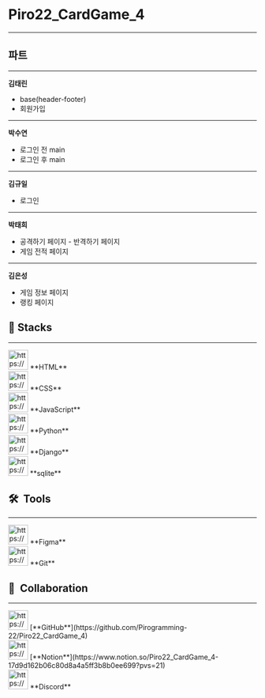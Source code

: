 # **Piro22_CardGame_4**

---

## 파트

---

 **김태린** 

- base(header-footer)
- 회원가입

---

**박수연**

- 로그인 전 main
- 로그인 후 main

---

**김규일**

- 로그인

---

**박태희**

- 공격하기 페이지 - 반격하기 페이지
- 게임 전적 페이지

---

**김은성**

- 게임 정보 페이지
- 랭킹 페이지

## 🚀  Stacks

---

<aside>
<img src="https://prod-files-secure.s3.us-west-2.amazonaws.com/6be71669-ac8b-4eb5-af5c-6848b6f5f3d8/246e5bf0-1549-49d0-af01-05da5d24a10e/pngwing.com_(3).png" alt="https://prod-files-secure.s3.us-west-2.amazonaws.com/6be71669-ac8b-4eb5-af5c-6848b6f5f3d8/246e5bf0-1549-49d0-af01-05da5d24a10e/pngwing.com_(3).png" width="40px" /> **HTML**

</aside>

<aside>
<img src="https://prod-files-secure.s3.us-west-2.amazonaws.com/6be71669-ac8b-4eb5-af5c-6848b6f5f3d8/5e68322b-c560-4299-9d9c-1b80fc230e0e/pngwing.com_(1).png" alt="https://prod-files-secure.s3.us-west-2.amazonaws.com/6be71669-ac8b-4eb5-af5c-6848b6f5f3d8/5e68322b-c560-4299-9d9c-1b80fc230e0e/pngwing.com_(1).png" width="40px" /> **CSS**

</aside>

<aside>
<img src="https://prod-files-secure.s3.us-west-2.amazonaws.com/6be71669-ac8b-4eb5-af5c-6848b6f5f3d8/3d851fa7-8bc0-444a-8eef-95626e23f297/pngwing.com_(2).png" alt="https://prod-files-secure.s3.us-west-2.amazonaws.com/6be71669-ac8b-4eb5-af5c-6848b6f5f3d8/3d851fa7-8bc0-444a-8eef-95626e23f297/pngwing.com_(2).png" width="40px" /> **JavaScript**

</aside>

<aside>
<img src="https://encrypted-tbn0.gstatic.com/images?q=tbn:ANd9GcSHLN0RrPTmNUSMhl6MTeX0p_uIIj6Qzoxok9gjmzjELFRCeJaN34K8nOSaG56rrrw-evQ&usqp=CAU" alt="https://encrypted-tbn0.gstatic.com/images?q=tbn:ANd9GcSHLN0RrPTmNUSMhl6MTeX0p_uIIj6Qzoxok9gjmzjELFRCeJaN34K8nOSaG56rrrw-evQ&usqp=CAU" width="40px" /> **Python**

</aside>

<aside>
<img src="https://encrypted-tbn0.gstatic.com/images?q=tbn:ANd9GcSHLN0RrPTmNUSMhl6MTeX0p_uIIj6Qzoxok9gjmzjELFRCeJaN34K8nOSaG56rrrw-evQ&usqp=CAU" alt="https://encrypted-tbn0.gstatic.com/images?q=tbn:ANd9GcSHLN0RrPTmNUSMhl6MTeX0p_uIIj6Qzoxok9gjmzjELFRCeJaN34K8nOSaG56rrrw-evQ&usqp=CAU" width="40px" /> **Django**

</aside>

<aside>
<img src="https://prod-files-secure.s3.us-west-2.amazonaws.com/6be71669-ac8b-4eb5-af5c-6848b6f5f3d8/88a40d2e-38b7-43cd-9183-d8bf354c181b/sqlite_logo_icon_169724.webp" alt="https://prod-files-secure.s3.us-west-2.amazonaws.com/6be71669-ac8b-4eb5-af5c-6848b6f5f3d8/88a40d2e-38b7-43cd-9183-d8bf354c181b/sqlite_logo_icon_169724.webp" width="40px" /> **sqlite**

</aside>

## 🛠  Tools

---

<aside>
<img src="https://cdn-icons-png.flaticon.com/512/5968/5968705.png" alt="https://cdn-icons-png.flaticon.com/512/5968/5968705.png" width="40px" /> **Figma**

</aside>

<aside>
<img src="https://git-scm.com/images/logos/downloads/Git-Icon-1788C.png" alt="https://git-scm.com/images/logos/downloads/Git-Icon-1788C.png" width="40px" /> **Git**

</aside>

## 👥  Collaboration

---

<aside>
<img src="https://cdn-icons-png.flaticon.com/512/25/25231.png" alt="https://cdn-icons-png.flaticon.com/512/25/25231.png" width="40px" /> [**GitHub**](https://github.com/Pirogramming-22/Piro22_CardGame_4)

</aside>

<aside>
<img src="https://cdn.icon-icons.com/icons2/2389/PNG/512/notion_logo_icon_145025.png" alt="https://cdn.icon-icons.com/icons2/2389/PNG/512/notion_logo_icon_145025.png" width="40px" /> [**Notion**](https://www.notion.so/Piro22_CardGame_4-17d9d162b06c80d8a4a5ff3b8b0ee699?pvs=21)

</aside>

<aside>
<img src="https://cdn-icons-png.flaticon.com/512/5968/5968756.png" alt="https://cdn-icons-png.flaticon.com/512/5968/5968756.png" width="40px" /> **Discord**

</aside>